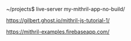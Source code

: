 ~/projects$ live-server my-mithril-app-no-build/

https://gilbert.ghost.io/mithril-js-tutorial-1/

https://mithril-examples.firebaseapp.com/
